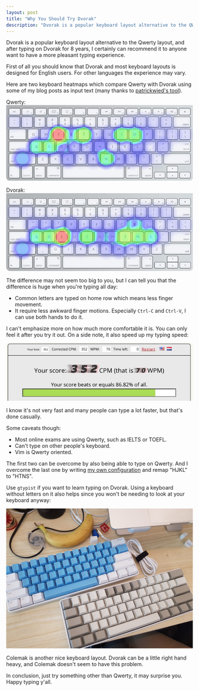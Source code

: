 ```yaml
---
layout: post
title: "Why You Should Try Dvorak"
description: "Dvorak is a popular keyboard layout alternative to the QWERTY layout, and after typing on Dvorak for 8 years, I certainly can recommend it to anyone want to have a more pleasant typing experience."
---
```


Dvorak is a popular keyboard layout alternative to the Qwerty layout, and after typing on Dvorak for 8 years, I certainly can recommend it to anyone want to have a more pleasant typing experience.

First of all you should know that Dvorak and most keyboard layouts is designed for English users. For other languages the experience may vary.

Here are two keyboard heatmaps which compare Qwerty with Dvorak using some of my blog posts as input text (many thanks to [patrickwied's tool](https://www.patrick-wied.at/projects/heatmap-keyboard/)).

Qwerty:
![qwerty keyboard layout heatmap](/assets/images/qwerty-heatmap.png)

Dvorak:
![dvorak keyboard layout heatmap](/assets/images/dvorak-heatmap.png)

The difference may not seem too big to you, but I can tell you that the difference is huge when you're typing all day:

- Common letters are typed on home row which means less finger movement.
- It require less awkward finger motions. Especially `Ctrl-C` and `Ctrl-V`, I can use both hands to do it. 

I can't emphasize more on how much more comfortable it is. You can only feel it after you try it out. On a side note, it also speed up my typing speed:

![chart of typing speed](/assets/images/typing-speed.jpg)

I know it's not very fast and many people can type a lot faster, but that's done casually.

Some caveats though:

- Most online exams are using Qwerty, such as IELTS or TOEFL.
- Can't type on other people's keyboard.
- Vim is Qwerty oriented.

The first two can be overcome by also being able to type on Qwerty. And I overcome the last one by writing [my own configuration](https://github.com/0x7ffc/lain-emacs) and remap "HJKL" to "HTNS".

Use `gtypist` if you want to learn typing on Dvorak. Using a keyboard without letters on it also helps since you won't be needing to look at your keyboard anyway:

![poker2 HHKB keyboard with no letters](/assets/images/keyboards.png)

Colemak is another nice keyboard layout. Dvorak can be a little right hand heavy, and Colemak doesn't seem to have this problem.

In conclusion, just try something other than Qwerty, it may surprise you. Happy typing y'all.


